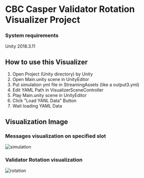 # CBC Casper Validator Rotation Visualizer Project

### System requirements

Unity 2018.3.11


## How to use this Visualizer

1. Open Project (Unity directory) by Unity
2. Open Main.unity scene in UnityEditor
3. Put simulation yml file in StreamingAssets (like a output3.yml)
4. Edit YAML Path in VisualizerSceneController
5. Play Main.unity scene in UnityEditor
6. Click "Load YANL Data" Button
7. Wait loading YAML Data

## Visualization Image

### Messages visualization on specified slot 
![simulation](https://i.gyazo.com/c3fb51c3d5bfc49bd72585d7e0f72973.gif)

### Validator Rotation visualization
![rotation](https://i.gyazo.com/6dd41322ecccd65b99f3216a1802b244.gif)

